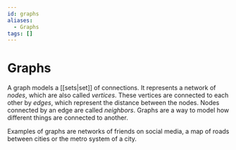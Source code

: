 ```yaml
---
id: graphs
aliases:
  - Graphs
tags: []
---
```


# Graphs

A graph models a [[sets|set]] of connections. It represents a network of _nodes_, which are also called _vertices_. These vertices are connected to each other by _edges_, which represent the distance between the nodes. Nodes connected by an edge are called _neighbors_. Graphs are a way to model how different things are connected to another.

Examples of graphs are networks of friends on social media, a map of roads between cities or the metro system of a city.

